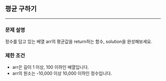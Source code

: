 ## 평균 구하기

---

### 문제 설명

정수를 담고 있는 배열 arr의 평균값을 return하는 함수, solution을 완성해보세요. <br>

### 제한 조건

- arr은 길이 1 이상, 100 이하인 배열입니다. <br>
- arr의 원소는 -10,000 이상 10,000 이하인 정수입니다. <br>